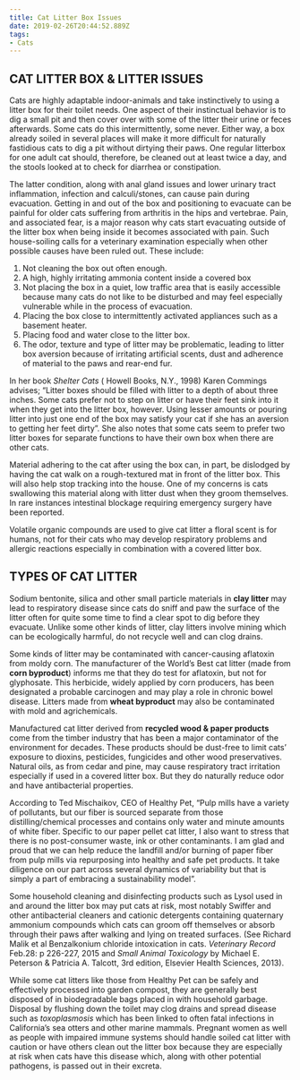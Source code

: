 ```yaml
---
title: Cat Litter Box Issues
date: 2019-02-26T20:44:52.889Z
tags:
- Cats
---
```

## CAT LITTER BOX & LITTER ISSUES

Cats are highly adaptable indoor-animals and take instinctively to using a litter box for their toilet needs. One aspect of their instinctual behavior is to dig a small pit and then cover over with some of the litter their urine or feces afterwards. Some cats do this intermittently, some never. Either way, a box already soiled in several places will make it more difficult for naturally fastidious cats to dig a pit without dirtying their paws. One regular litterbox for one adult cat should, therefore, be cleaned out at least twice a day, and the stools looked at to check for diarrhea or constipation.

The latter condition, along with anal gland issues and lower urinary tract inflammation, infection and calculi/stones, can cause pain during evacuation. Getting in and out of the box and positioning to evacuate can be painful for older cats suffering from arthritis in the hips and vertebrae. Pain, and associated fear, is a major reason why cats start evacuating outside of the litter box when being inside it becomes associated with pain. Such house-soiling calls for a veterinary examination especially when other possible causes have been ruled out. These include:

1. Not cleaning the box out often enough.
2. A high, highly irritating ammonia content inside a covered box
3. Not placing the box in a quiet, low traffic area that is easily accessible because many cats do not like to be disturbed and may feel especially vulnerable while in the process of evacuation.
4. Placing the box close to intermittently activated appliances such as a basement heater.
5. Placing food and water close to the litter box.
6. The odor, texture and type of litter may be problematic, leading to litter box aversion because of irritating artificial scents, dust and adherence of material to the paws and rear-end fur.

In her book _Shelter Cats_ ( Howell Books, N.Y., 1998) Karen Commings advises; “Litter boxes should be filled with litter to a depth of about three inches. Some cats prefer not to step on litter or have their feet sink into it when they get into the litter box, however. Using lesser amounts or pouring litter into just one end of the box may satisfy your cat if she has an aversion to getting her feet dirty”. She also notes that some cats seem to prefer two litter boxes for separate functions to have their own box when there are other cats.

Material adhering to the cat after using the box can, in part, be dislodged by having the cat walk on a rough-textured mat in front of the litter box. This will also help stop tracking into the house. One of my concerns is cats swallowing this material along with litter dust when they groom themselves. In rare instances intestinal blockage requiring emergency surgery have been reported.

Volatile organic compounds are used to give cat litter a floral scent is for humans, not for their cats who may develop respiratory problems and allergic reactions especially in combination with a covered litter box. 

## TYPES OF CAT LITTER

Sodium bentonite, silica and other small particle materials in **clay litter** may lead to respiratory disease since cats do sniff and paw the surface of the litter often for quite some time to find a clear spot to dig before they evacuate. Unlike some other kinds of litter, clay litters involve mining which can be ecologically harmful, do not recycle well and can clog drains.

Some kinds of litter may be contaminated with cancer-causing aflatoxin from moldy corn. The manufacturer of the World’s Best cat litter (made from **corn byproduct**) informs me that they do test for aflatoxin, but not for glyphosate. This herbicide, widely applied by corn producers, has been designated a probable carcinogen and may play a role in chronic bowel disease. Litters made from **wheat byproduct** may also be contaminated with mold and agrichemicals.

Manufactured cat litter derived from **recycled wood & paper products** come from the timber industry that has been a major contaminator of the environment for decades.  These products should be dust-free to limit cats’ exposure to dioxins, pesticides, fungicides and other wood preservatives. Natural oils, as from cedar and pine, may cause respiratory tract irritation especially if used in a covered litter box. But they do naturally reduce odor and have antibacterial properties.

According to Ted Mischaikov, CEO of Healthy Pet, “Pulp mills have a variety of pollutants, but our fiber is sourced separate from those distilling/chemical processes and contains only water and minute amounts of white fiber. Specific to our paper pellet cat litter, I also want to stress that there is no post-consumer waste, ink or other contaminants. I am glad and proud that we can help reduce the landfill and/or burning of paper fiber from pulp mills via repurposing into healthy and safe pet products. It take diligence on our part across several dynamics of variability but that is simply a part of embracing a sustainability model”.

 Some household cleaning and disinfecting products such as Lysol used in and around the litter box may put cats at risk, most notably Swiffer and other antibacterial cleaners and cationic detergents containing quaternary ammonium compounds which cats can groom off themselves or absorb through their paws after walking and lying on treated surfaces. (See Richard Malik et al Benzalkonium chloride intoxication in cats. _Veterinary Record_ Feb.28: p 226-227, 2015 and _Small Animal Toxicology_ by Michael E. Peterson & Patricia A. Talcott, 3rd edition, Elsevier Health Sciences, 2013).

While some cat litters like those from Healthy Pet can be safely and effectively processed into garden compost, they are generally best disposed of in biodegradable bags placed in with household garbage. Disposal by flushing down the toilet may clog drains and spread disease such as _toxoplasmosis_ which has been linked to often fatal infections in California’s sea otters and other marine mammals. Pregnant women as well as people with impaired immune systems should handle soiled cat litter with caution or have others clean out the litter box because they are especially at risk when cats have this disease which, along with other potential pathogens, is passed out in their excreta.

